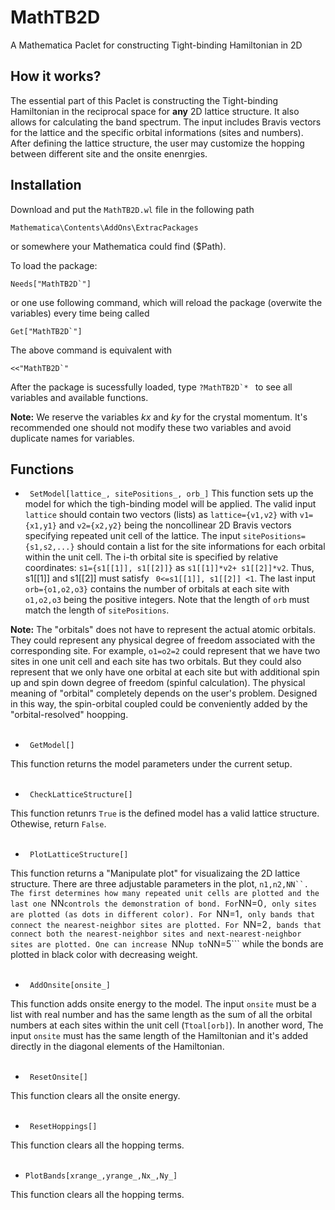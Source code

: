# MathTB2D
A Mathematica Paclet for constructing Tight-binding Hamiltonian in 2D


## How it works?

The essential part of this Paclet is constructing the Tight-binding Hamiltonian in the reciprocal space for **any** 2D lattice structure. It also allows for calculating the band spectrum. The input includes Bravis vectors for the lattice and the specific orbital informations (sites and numbers). After defining the lattice structure, the user may customize the hopping between different site and the onsite enenrgies.

## Installation

Download and put the ```MathTB2D.wl``` file in the following path
```
Mathematica\Contents\AddOns\ExtracPackages
```
or somewhere your Mathematica could find ($Path).

To load the package:
```
Needs["MathTB2D`"]
```
or one use following command, which will reload the package (overwite the variables) every time being called

```Get["MathTB2D`"] ```

The above command is equivalent with
```
<<"MathTB2D`"
```
After the package is sucessfully loaded, type ```?MathTB2D`* ``` to see all variables and available functions.

**Note:** We reserve the variables $kx$ and $ky$ for the crystal momentum. It's recommended one should not modify these two variables and avoid duplicate names for variables.

## Functions

 * ``` SetModel[lattice_, sitePositions_, orb_]```
This function sets up the model for which the tigh-binding model will be applied. The valid input ```lattice``` should contain two vectors (lists) as ```lattice={v1,v2}``` with ```v1={x1,y1}``` and ```v2={x2,y2}``` being the noncollinear 2D Bravis vectors specifying repeated unit cell of the lattice. The input ```sitePositions={s1,s2,...}``` should contain a list for the site informations for each orbital within the unit cell. The i-th orbital site is specified by relative coordinates: ```s1={s1[[1]], s1[[2]]}``` as ```s1[[1]]*v2+ s1[[2]]*v2```. Thus, s1[[1]] and s1[[2]] must satisfy ``` 0<=s1[[1]], s1[[2]] <1```. The last input ```orb={o1,o2,o3}``` contains the number of orbitals at each site with ```o1,o2,o3``` being the positive integers. Note that the length of ```orb``` must match the length of ```sitePositions```.

 **Note:** The "orbitals" does not have to represent the actual atomic orbitals. They could represent any physical degree of freedom associated with the corresponding site. For example, ```o1=o2=2``` could represent that we have two sites in one unit cell and each site has two orbitals. But they could also represent that we only have one orbital at each site but with additional spin up and spin down degree of freedom (spinful calculation). The physical meaning of "orbital" completely depends on the user's problem. Designed in this way, the spin-orbital coupled could be conveniently added by the "orbital-resolved" hoopping.
 <br/><br/>
 

 * ``` GetModel[]```

This function returns the model parameters under the current setup.
<br/><br/>


 * ``` CheckLatticeStructure[]```

This function retunrs ```True``` is the defined model has a valid lattice structure. Othewise, return ```False```.
<br/><br/>


 * ``` PlotLatticeStructure[]```

This function returns a "Manipulate plot" for visualizaing the 2D lattice structure. There are three adjustable parameters in the plot, ```n1,n2,NN``. The first determines how many repeated unit cells are plotted and the last one ```NN``` controls the demonstration of bond. For ```NN=0```, only sites are plotted (as dots in different color). For ```NN=1```, only bands that connect the nearest-neighbor sites are plotted. For ```NN=2```, bands that connect both the nearest-neighbor sites and next-nearest-neighbor sites are plotted. One can increase ```NN``` up to ```NN=5``` while the bonds are plotted in black color with decreasing weight.
<br/><br/>



 * ``` AddOnsite[onsite_]```

This function adds onsite energy to the model. The input ```onsite``` must be a list with real number and has the same length as the sum of all the orbital numbers at each sites within the unit cell (```Ttoal[orb]```). In another word,  The input ```onsite``` must has the same length of the Hamiltonian and it's added directly in the diagonal elements of the Hamiltonian.
<br/><br/>


 * ``` ResetOnsite[]```

This function clears all the onsite energy.
<br/><br/>


 * ``` ResetHoppings[]```

This function clears all the hopping terms.
<br/><br/>


 * ``` PlotBands[xrange_,yrange_,Nx_,Ny_] ```

This function clears all the hopping terms.
<br/><br/>






